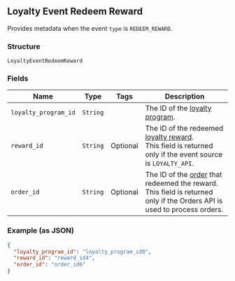 ## Loyalty Event Redeem Reward

Provides metadata when the event `type` is `REDEEM_REWARD`.

### Structure

`LoyaltyEventRedeemReward`

### Fields

| Name | Type | Tags | Description |
|  --- | --- | --- | --- |
| `loyalty_program_id` | `String` |  | The ID of the [loyalty program](#type-LoyaltyProgram). |
| `reward_id` | `String` | Optional | The ID of the redeemed [loyalty reward](#type-LoyaltyReward).<br>This field is returned only if the event source is `LOYALTY_API`. |
| `order_id` | `String` | Optional | The ID of the [order](#type-Order) that redeemed the reward.<br>This field is returned only if the Orders API is used to process orders. |

### Example (as JSON)

```json
{
  "loyalty_program_id": "loyalty_program_id0",
  "reward_id": "reward_id4",
  "order_id": "order_id6"
}
```

